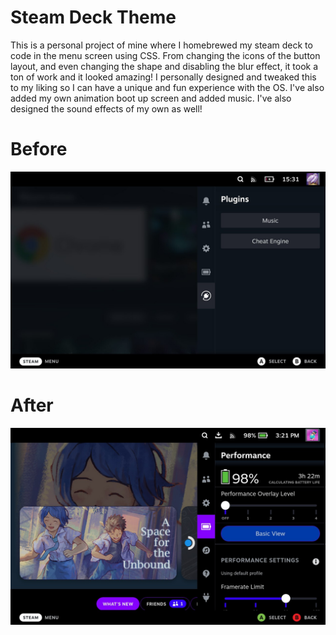 # Steam Deck Theme
This is a personal project of mine where I homebrewed my steam deck to code in the menu screen using CSS. From changing the icons of the button layout, and even changing the shape and disabling the blur effect, it took a ton of work and it looked amazing! I personally designed and tweaked this to my liking so I can have a unique and fun experience with the OS. I've also added my own animation boot up screen and added music. I've also designed the sound effects of my own as well!

# Before

![This is an image](/Screenshots/Default.jpg)

# After

![This is an image](/Screenshots/Custom.jpg)
